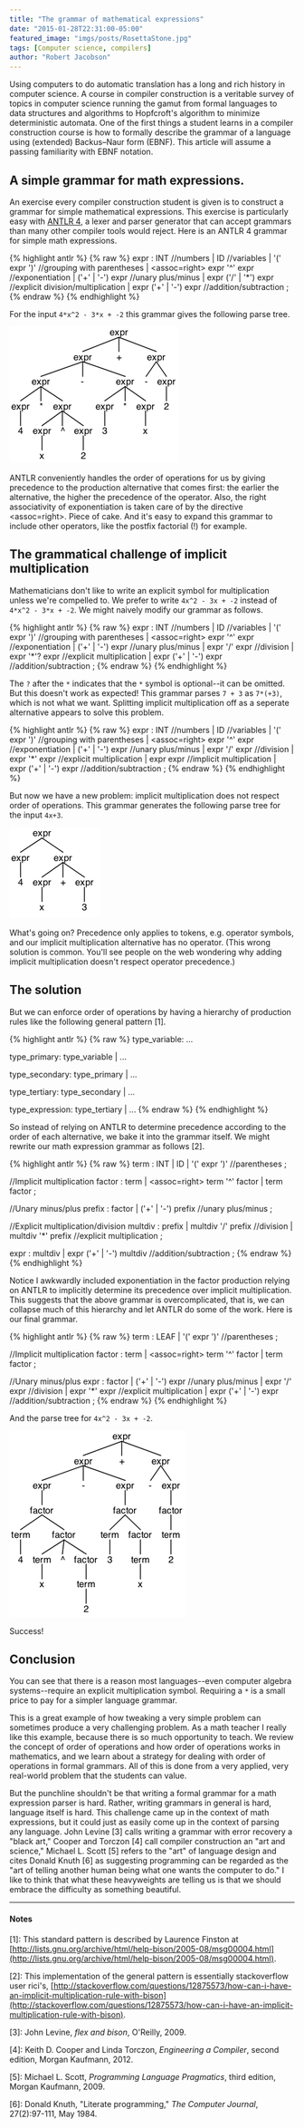 ```yaml
---
title: "The grammar of mathematical expressions"
date: "2015-01-28T22:31:00-05:00"
featured_image: "imgs/posts/RosettaStone.jpg"
tags: [Computer science, compilers]
author: "Robert Jacobson"
---
```


Using computers to do automatic translation has a long and rich history in computer science. A course in compiler construction is a veritable survey of topics in computer science running the gamut from formal languages to data structures and algorithms to Hopfcroft's algorithm to minimize deterministic automata. One of the first things a student learns in a compiler construction course is how to formally describe the grammar of a language using (extended) Backus–Naur form (EBNF).<!--more--> This article will assume a passing familiarity with EBNF notation.

## A simple grammar for math expressions.

An exercise every compiler construction student is given is to construct a grammar for simple mathematical expressions. This exercise is particularly easy with [ANTLR 4](http://www.antlr.org), a lexer and parser generator that can accept grammars than many other compiler tools would reject. Here is an ANTLR 4 grammar for simple math expressions.


{% highlight antlr %}
{% raw %}
expr
	:	INT //numbers
	|	ID  //variables
	|	'(' expr ')'  //grouping with parentheses
	|	<assoc=right> expr '^' expr //exponentiation
	|	('+' | '-') expr	//unary plus/minus
	|	expr ('/' | '*') expr	//explicit division/multiplication
	|	expr ('+' | '-') expr	//addition/subtraction
	;
{% endraw %}
{% endhighlight %}

For the input `4*x^2 - 3*x + -2` this grammar gives the following parse tree.

<img style="width:auto;" src="assets/images/posts/MathGrammar/simple_parse_tree.png" width="300" height="241">

ANTLR conveniently handles the order of operations for us by giving precedence to the production alternative that comes first: the earlier the alternative, the higher the precedence of the operator. Also, the right associativity of exponentiation is taken care of by the directive \<assoc=right>. Piece of cake. And it's easy to expand this grammar to include other operators, like the postfix factorial (!) for example.

## The grammatical challenge of implicit multiplication

Mathematicians don't like to write an explicit symbol for multiplication unless we're compelled to. We prefer to write `4x^2 - 3x + -2` instead of `4*x^2 - 3*x + -2`. We might naively modify our grammar as follows.

{% highlight antlr %}
{% raw %}
expr
	:	INT //numbers
	|	ID  //variables
	|	'(' expr ')' 	//grouping with parentheses
	|	<assoc=right> expr '^' expr 	//exponentiation
	|	('+' | '-') expr 	//unary plus/minus
	|	expr '/' expr 	//division
	|	expr '*'? expr 	//explicit multiplication
	|	expr ('+' | '-') expr 	//addition/subtraction
	;
{% endraw %}
{% endhighlight %}

The `?` after the `*` indicates that the `*` symbol is optional--it can be omitted. But this doesn't work as expected! This grammar parses `7 + 3` as `7*(+3)`, which is not what we want. Splitting implicit multiplication off as a seperate alternative appears to solve this problem.

{% highlight antlr %}
{% raw %}
expr
	:	INT //numbers
	|	ID  //variables
	|	'(' expr ')' //grouping with parentheses
	|	<assoc=right> expr '^' expr //exponentiation
	|	('+' | '-') expr	//unary plus/minus
	|	expr '/' expr		//division
	|	expr '*' expr	//explicit multiplication
	|	expr expr	//implicit multiplication
	|	expr ('+' | '-') expr	//addition/subtraction
	;
{% endraw %}
{% endhighlight %}

But now we have a new problem: implicit multiplication does not respect order of operations. This grammar generates the following parse tree for the input `4x+3`.

<img style="width:auto;" src="assets/images/posts/MathGrammar/modified_parse_tree.png">

What's going on? Precedence only applies to tokens, e.g. operator symbols, and our implicit multiplication alternative has no operator. (This wrong solution is common. You'll see people on the web wondering why adding implicit multiplication doesn't respect operator precedence.)

## The solution

But we can enforce order of operations by having a hierarchy of production rules like the following general pattern [1].

{% highlight antlr %}
{% raw %}
type_variable: ...

type_primary: type_variable
              | ...

type_secondary: type_primary
              | ...

type_tertiary: type_secondary
              | ...

type_expression: type_tertiary
              | ...
{% endraw %}
{% endhighlight %}

So instead of relying on ANTLR to determine precedence according to the order of each alternative, we bake it into the grammar itself. We might rewrite our math expression grammar as follows [2].

{% highlight antlr %}
{% raw %}
term
	:	INT
	|	ID
	|	'(' expr ')' //parentheses
	;

//Implicit multiplication
factor
	:	term
	|	<assoc=right> term '^' factor
	|	term factor
	;

//Unary minus/plus
prefix
	:	factor
	|	('+' | '-') prefix //unary plus/minus
	;

//Explicit multiplication/division
multdiv
	:	prefix
	|	multdiv '/' prefix //division
	|	multdiv '*' prefix //explicit multiplication
	;

expr
	:	multdiv
	|	expr ('+' | '-') multdiv //addition/subtraction
	;
{% endraw %}
{% endhighlight %}

Notice I awkwardly included exponentiation in the factor production relying on ANTLR to implicitly determine its precedence over implicit multiplication. This suggests that the above grammar is overcomplicated, that is, we can collapse much of this hierarchy and let ANTLR do some of the work. Here is our final grammar.

{% highlight antlr %}
{% raw %}
term
	:	LEAF
	|	'(' expr ')'	//parentheses
	;

//Implicit multiplication
factor
	:	term
	|	<assoc=right> term '^' factor
	|	term factor
	;

//Unary minus/plus
expr
	:	factor
	|	('+' | '-') expr //unary plus/minus
	|	expr '/' expr	//division
	|	expr '*' expr	//explicit multiplication
	|	expr ('+' | '-') expr	//addition/subtraction
	;
{% endraw %}
{% endhighlight %}

And the parse tree for `4x^2 - 3x + -2`.

<img style="width:auto;" src="assets/images/posts/MathGrammar/final_parse_tree.png">

Success!

## Conclusion

You can see that there is a reason most languages--even computer algebra systems--require an explicit multiplication symbol. Requiring a `*` is a small price to pay for a simpler language grammar.

This is a great example of how tweaking a very simple problem can sometimes produce a very challenging problem. As a math teacher I really like this example, because there is so much opportunity to teach. We review the concept of order of operations and how order of operations works in mathematics, and we learn about a strategy for dealing with order of operations in formal grammars. All of this is done from a very applied, very real-world problem that the students can value.

But the punchline shouldn't be that writing a formal grammar for a math expression parser is hard. Rather, writing grammars in general is hard, language itself is hard. This challenge came up in the context of math expressions, but it could just as easily come up in the context of parsing any language. John Levine [3] calls writing a grammar with error recovery a "black art," Cooper and Torczon [4] call compiler construction an "art and science," Michael L. Scott [5] refers to the "art" of language design and cites Donald Knuth [6] as suggesting programming can be regarded as the "art of telling another human being what one wants the computer to do." I like to think that what these heavyweights are telling us is that we should embrace the difficulty as something beautiful.

<hr>

#### Notes

\[1]: This standard pattern is described by Laurence Finston at [http://lists.gnu.org/archive/html/help-bison/2005-08/msg00004.html](http://lists.gnu.org/archive/html/help-bison/2005-08/msg00004.html).

\[2]: This implementation of the general pattern is essentially stackoverflow user rici's, [http://stackoverflow.com/questions/12875573/how-can-i-have-an-implicit-multiplication-rule-with-bison](http://stackoverflow.com/questions/12875573/how-can-i-have-an-implicit-multiplication-rule-with-bison).

\[3]: John Levine, _flex and bison_, O'Reilly, 2009.

\[4]: Keith D. Cooper and Linda Torczon, _Engineering a Compiler_, second edition, Morgan Kaufmann, 2012.

\[5]: Michael L. Scott, _Programming Language Pragmatics_, third edition, Morgan Kaufmann, 2009.

\[6]: Donald Knuth, "Literate programming," _The Computer Journal_, 27(2):97-111, May 1984.
